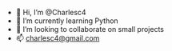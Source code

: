 - 👋 Hi, I’m @Charlesc4
- 🌱 I’m currently learning Python
- 💞️ I’m looking to collaborate on small projects
- 📫 charlesc4@gmail.com

<!---
Charlesc4/Charlesc4 is a ✨ special ✨ repository because its `README.md` (this file) appears on your GitHub profile.
You can click the Preview link to take a look at your changes.
--->
